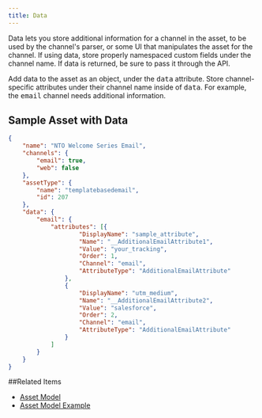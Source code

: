 ```yaml
---
title: Data
---
```


Data lets you store additional information for a channel in the asset, to be used by the channel's parser, or some UI that manipulates the asset for the channel. If using data, store properly namespaced custom fields under the channel name. If data is returned, be sure to pass it through the API.

Add data to the asset as an object, under the <samp class="codeph nolang">data</samp> attribute. Store channel-specific attributes under their channel name inside of <samp class="codeph nolang">data</samp>. For example, the <samp class="codeph nolang">email</samp> channel needs additional information.

## Sample Asset with Data

```json
{
	"name": "NTO Welcome Series Email",
	"channels": {
		"email": true,
		"web": false
	},
	"assetType": {
		"name": "templatebasedemail",
		"id": 207
	},
	"data": {
		"email": {
			"attributes": [{
					"DisplayName": "sample_attribute",
					"Name": "__AdditionalEmailAttribute1",
					"Value": "your_tracking",
					"Order": 1,
					"Channel": "email",
					"AttributeType": "AdditionalEmailAttribute"
				},
				{
					"DisplayName": "utm_medium",
					"Name": "__AdditionalEmailAttribute2",
					"Value": "salesforce",
					"Order": 2,
					"Channel": "email",
					"AttributeType": "AdditionalEmailAttribute"
				}
			]
		}
	}
}
```
##Related Items
* [Asset Model](asset-model.htm)
* [Asset Model Example](asset_model_examples.htm)